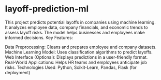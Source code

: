 # layoff-prediction-ml
This project predicts potential layoffs in companies using machine learning. It analyzes employee data, company financials, and economic trends to assess layoff risks. The model helps businesses and employees make informed decisions.
Key Features:

Data Preprocessing: Cleans and prepares employee and company datasets.
Machine Learning Model: Uses classification algorithms to predict layoffs.
Web Interface (Optional): Displays predictions in a user-friendly format.
Real-World Applications: Helps HR teams and employees anticipate job risks.
Technologies Used: Python, Scikit-Learn, Pandas, Flask (for deployment)
